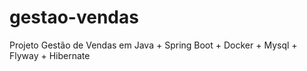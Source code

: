 # gestao-vendas
Projeto Gestão de Vendas em Java + Spring Boot + Docker + Mysql + Flyway + Hibernate
